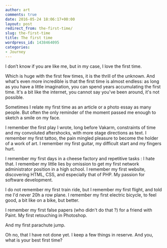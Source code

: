 ```yaml
---
author: art
comments: true
date: 2016-05-24 18:06:17+00:00
layout: post
redirect_from: the-first-time/
slug: the-first-time
title: The first time
wordpress_id: 1438464095
categories:
- Journey
---
```


I don’t know if you are like me, but in my case, I love the first time.

Which is huge with the first few times, it is the thrill of the unknown. And what's even more incredible is that the first time is almost endless: as long as you have a little imagination, you can spend years accumulating the first time. It's a bit like the internet, you cannot say you've been around, it's not possible.<!-- more -->

Sometimes I relate my first time as an article or a photo essay as many people. But often the only reminder of the moment passed me enough to sketch a smile on my face.

I remember the first play I wrote, long before Vakarm, constraints of time and my convoluted aftershocks, with more stage directions as text. I remember my first tattoo, the pain mingled pleasure to become the holder of a work of art. I remember my first guitar, my difficult start and my fingers hurt.

I remember my first days in a cheese factory and repetitive tasks : I hate that. I remember my little lies by omission to get my first network administrator position in a high school. I remember my first website, discovering HTML, CSS, and especially that of PHP. My passion for software development.

I do not remember my first train ride, but I remember my first flight, and told me I'd never 20h a row plane. I remember my first electric bicycle, to feel good, a bit like on a bike, but better.

I remember my first false papers (who didn't do that ?) for a friend with Paint. My first retouching in Photoshop.

And my first parachute jump.

Oh no, that I have not done yet. I keep a few things in reserve. And you, what is your best first time?
